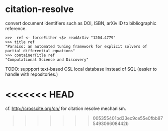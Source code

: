 citation-resolve
================

convert document identifiers such as DOI, ISBN, arXiv ID to bibliographic reference.

```
>>>  ref <- forceEither <$> readArXiv "1204.4779"
>>> title ref
"Paraiso: an automated tuning framework for explicit solvers of partial differential equations"
>>> containerTitle ref
"Computational Science and Discovery"
```

TODO: suppport text-based CSL local database instead of SQL (easier to handle with repositories.)

<<<<<<< HEAD
=======
cf. http://crosscite.org/cn/ for citation resolve mechanism.
>>>>>>> 005355401bd33ec9ce55e0fbb87549306608442b

